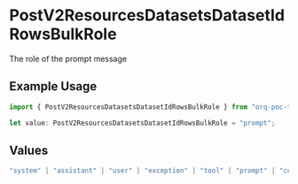# PostV2ResourcesDatasetsDatasetIdRowsBulkRole

The role of the prompt message

## Example Usage

```typescript
import { PostV2ResourcesDatasetsDatasetIdRowsBulkRole } from "orq-poc-typescript/models/operations";

let value: PostV2ResourcesDatasetsDatasetIdRowsBulkRole = "prompt";
```

## Values

```typescript
"system" | "assistant" | "user" | "exception" | "tool" | "prompt" | "correction" | "expected_output"
```